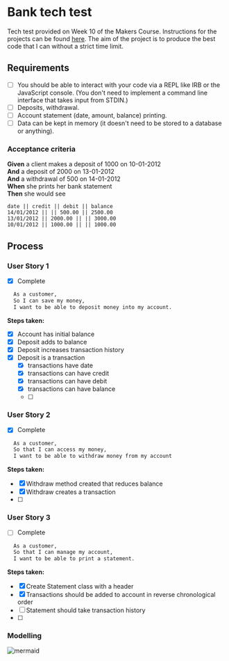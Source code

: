 # Bank tech test

Tech test provided on Week 10 of the Makers Course. Instructions for the projects can be found [here](https://github.com/makersacademy/course/blob/master/individual_challenges/bank_tech_test.md). 
The aim of the project is to produce the best code that I can without a strict time limit.

## Requirements

- [ ] You should be able to interact with your code via a REPL like IRB or the JavaScript console.  (You don't need to implement a command line interface that takes input from STDIN.)
- [ ] Deposits, withdrawal.
- [ ] Account statement (date, amount, balance) printing.
- [ ] Data can be kept in memory (it doesn't need to be stored to a database or anything).

### Acceptance criteria

**Given** a client makes a deposit of 1000 on 10-01-2012  
**And** a deposit of 2000 on 13-01-2012  
**And** a withdrawal of 500 on 14-01-2012  
**When** she prints her bank statement  
**Then** she would see

```
date || credit || debit || balance
14/01/2012 || || 500.00 || 2500.00
13/01/2012 || 2000.00 || || 3000.00
10/01/2012 || 1000.00 || || 1000.00
```
## Process


### User Story 1
- [X] Complete
```bash
  As a customer,
  So I can save my money,
  I want to be able to deposit money into my account.
```
**Steps taken:**
- [X] Account has initial balance
- [X] Deposit adds to balance
- [X] Deposit increases transaction history
- [X] Deposit is a transaction
  - [X] transactions have date
  - [X] transactions can have credit
  - [X] transactions can have debit
  - [X] transactions can have balance
  - [ ] 


### User Story 2
- [X] Complete
```bash
  As a customer,
  So that I can access my money,
  I want to be able to withdraw money from my account
```
**Steps taken:**
- [X] Withdraw method created that reduces balance
- [X] Withdraw creates a transaction
- [ ] 


### User Story 3
- [ ] Complete
```bash
  As a customer,
  So that I can manage my account,
  I want to be able to print a statement.
```
**Steps taken:**
- [X] Create Statement class with a header
- [X] Transactions should be added to account in reverse chronological order
- [ ] Statement should take transaction history
- [ ] 

### Modelling

![mermaid](https://mermaid-js.github.io/mermaid-live-editor/#/view/eyJjb2RlIjoiY2xhc3NEaWFncmFtXG5cdEFjY291bnQgLS0-IFRyYW5zYWN0aW9uXG5cdEFjY291bnQgLS0-IFN0YXRlbWVudFxuXG5cdGNsYXNzIEFjY291bnR7XG4gICAgK2JhbGFuY2VcbiAgICArdHJhbnNhY3Rpb25faGlzdG9yeVxuICAgICtkZXBvc2l0KClcbiAgICArd2l0aGRyYXcoKVxuICAgICtwcmludF9zdGF0ZW1lbnQoKVxuICB9XG5cdGNsYXNzIFRyYW5zYWN0aW9ue1xuXHRcdCtEYXRlXG4gICAgK2NyZWRpdFxuICAgICtkZWJpdFxuXHR9XG5cdGNsYXNzIFN0YXRlbWVudHtcblx0XHQrZGlzcGxheVxuICAgICtwcmludCgpXG5cdH1cblx0XHRcdFx0XHQiLCJtZXJtYWlkIjp7InRoZW1lIjoibmV1dHJhbCJ9fQ)